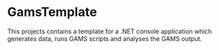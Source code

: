# GamsTemplate
This projects contains a template for a .NET console application which generates data, runs GAMS scripts and analyses the GAMS output.
